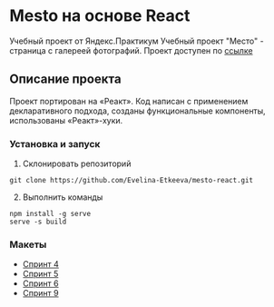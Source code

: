 # Mesto на основе React
Учебный проект от Яндекс.Практикум
Учебный проект "Место" - страница с галереей фотографий. Проект доступен по [ссылке](https://evelina-etkeeva.github.io/mesto-react/)
## Описание проекта
Проект портирован на «Реакт».
Код написан с применением декларативного подхода, созданы функциональные компоненты, использованы «Реакт»-хуки.
### Установка и запуск
1. Склонировать репозиторий
```
git clone https://github.com/Evelina-Etkeeva/mesto-react.git
```
2. Выполнить команды
```
npm install -g serve
serve -s build
```


### Макеты
* [Спринт 4](https://www.figma.com/file/2cn9N9jSkmxD84oJik7xL7/JavaScript.-Sprint-4?node-id=0%3A1)
* [Спринт 5](https://www.figma.com/file/bjyvbKKJN2naO0ucURl2Z0/JavaScript.-Sprint-5?node-id=0%3A1)
* [Спринт 6](https://www.figma.com/file/bjyvbKKJN2naO0ucURl2Z0/JavaScript.-Sprint-5?node-id=0%3A1)
* [Спринт 9](https://www.figma.com/file/PSdQFRHoxXJFs2FH8IXViF/JavaScript.-Sprint-9)